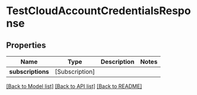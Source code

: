 # TestCloudAccountCredentialsResponse

## Properties

Name | Type | Description | Notes
------------ | ------------- | ------------- | -------------
**subscriptions** | [Subscription] |  | 

[[Back to Model list]](../#documentation-for-models) [[Back to API list]](../#documentation-for-api-endpoints) [[Back to README]](../)


